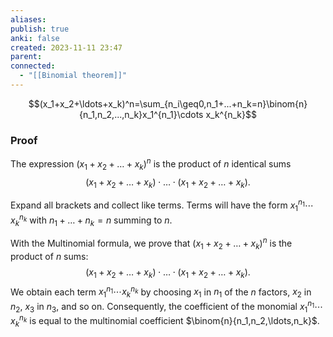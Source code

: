 ```yaml
---
aliases: 
publish: true
anki: false
created: 2023-11-11 23:47
parent: 
connected:
  - "[[Binomial theorem]]"
---
```


$$(x_1+x_2+\ldots+x_k)^n=\sum_{n_i\geq0,n_1+...+n_k=n}\binom{n}{n_1,n_2,...,n_k}x_1^{n_1}\cdots x_k^{n_k}$$


### Proof

The expression $(x_{1}+x_{2}+\ldots+x_{k})^{n}$ is the product of $n$ identical sums $$(x_{1}+x_{2}+\ldots+x_{k})\cdot\ldots\cdot(x_{1}+x_{2}+\ldots+x_{k}).$$ 

Expand all brackets and collect like terms. Terms will have the form $x_1^{n_1}\cdots x_k^{n_k}$ with $n_1+\ldots+n_k=n$ summing to $n$.

With the Multinomial formula, we prove that $(x_1+x_2+\ldots+x_k)^n$ is the product of $n$ sums: $$(x_1+x_2+\ldots+x_{k})\cdot\ldots\cdot(x_{1}+x_{2}+\ldots+x_{k}).$$ 
We obtain each term $x_1^{n_1}\cdots x_k^{n_k}$ by choosing $x_1$ in $n_1$ of the $n$ factors, $x_2$ in $n_2$, $x_3$ in $n_{3}$, and so on. Consequently, the coefficient of the monomial $x_1^{n_1}\cdots x_k^{n_k}$ is equal to the multinomial coefficient $\binom{n}{n_1,n_2,\ldots,n_k}$.






